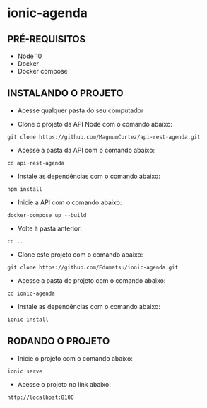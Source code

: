 # ionic-agenda

## PRÉ-REQUISITOS
- Node 10
- Docker
- Docker compose

## INSTALANDO O PROJETO

- Acesse qualquer pasta do seu computador


- Clone o projeto da API Node com o comando abaixo:

`git clone https://github.com/MagnumCortez/api-rest-agenda.git`

- Acesse a pasta da API com o comando abaixo:

`cd api-rest-agenda`

- Instale as dependências com o comando abaixo:

`npm install`

- Inicie a API com o comando abaixo:

`docker-compose up --build`

- Volte à pasta anterior:

`cd ..`

- Clone este projeto com o comando abaixo:

`git clone https://github.com/Edumatsu/ionic-agenda.git`

- Acesse a pasta do projeto com o comando abaixo:

`cd ionic-agenda`

- Instale as dependências com o comando abaixo:

`ionic install`

## RODANDO O PROJETO

- Inicie o projeto com o comando abaixo:

`ionic serve`

- Acesse o projeto no link abaixo:

`http://localhost:8100`
